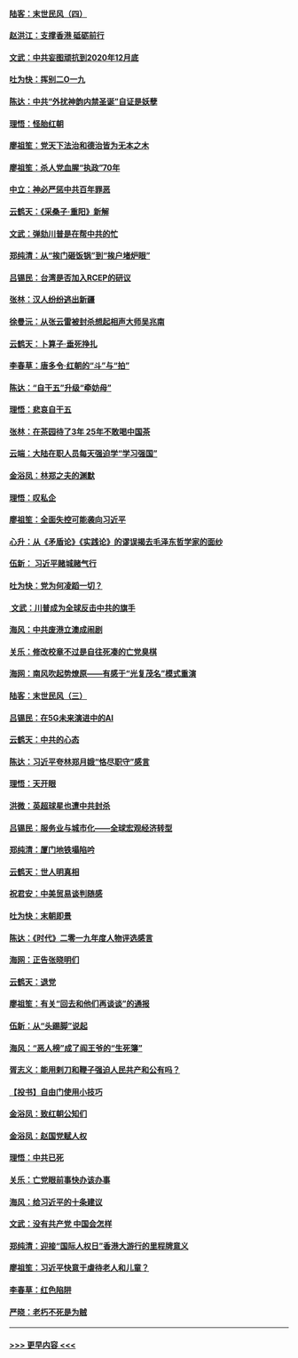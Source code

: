 #### [陆客：末世民风（四）](../pages/nsc993/n11749203.md?t=12280001) 
#### [赵洪江：支撑香港 砥砺前行](../pages/nsc993/n11748482.md?t=12280001) 
#### [文武：中共妄图顽抗到2020年12月底](../pages/nsc993/n11748446.md?t=12280001) 
#### [吐为快：挥别二O一九](../pages/nsc993/n11748411.md?t=12280001) 
#### [陈达：中共“外扰神韵内禁圣诞”自证是妖孽](../pages/nsc993/n11748226.md?t=12280001) 
#### [理悟：怪胎红朝](../pages/nsc993/n11748206.md?t=12280001) 
#### [廖祖笙：党天下法治和德治皆为无本之木](../pages/nsc993/n11748135.md?t=12280001) 
#### [廖祖笙：杀人党血腥“执政”70年](../pages/nsc993/n11745144.md?t=12280001) 
#### [中立：神必严惩中共百年罪恶](../pages/nsc993/n11744970.md?t=12280001) 
#### [云鹤天：《采桑子‧重阳》新解](../pages/nsc993/n11744948.md?t=12280001) 
#### [文武：弹劾川普是在帮中共的忙](../pages/nsc993/n11744758.md?t=12280001) 
#### [郑纯清：从“挨门砸饭锅”到“挨户堵炉眼”](../pages/nsc993/n11744745.md?t=12280001) 
#### [吕锡民：台湾是否加入RCEP的研议](../pages/nsc993/n11744701.md?t=12280001) 
#### [张林：汉人纷纷逃出新疆](../pages/nsc993/n11743530.md?t=12280001) 
#### [徐曼沅：从张云雷被封杀想起相声大师吴兆南](../pages/nsc993/n11741816.md?t=12280001) 
#### [云鹤天：卜算子‧垂死挣扎](../pages/nsc993/n11739956.md?t=12280001) 
#### [李春草：唐多令‧红朝的“斗”与“拍”](../pages/nsc993/n11739830.md?t=12280001) 
#### [陈达：“自干五”升级“牵妨母”](../pages/nsc993/n11739724.md?t=12280001) 
#### [理悟：悲哀自干五](../pages/nsc993/n11739547.md?t=12280001) 
#### [张林：在茶园待了3年 25年不敢喝中国茶](../pages/nsc993/n11739240.md?t=12280001) 
#### [云端：大陆在职人员每天强迫学“学习强国”](../pages/nsc993/n11738735.md?t=12280001) 
#### [金浴凤：林郑之夫的渊默](../pages/nsc993/n11737735.md?t=12280001) 
#### [理悟：叹私企](../pages/nsc993/n11737715.md?t=12280001) 
#### [廖祖笙：全面失控可能袭向习近平](../pages/nsc993/n11737704.md?t=12280001) 
#### [心升：从《矛盾论》《实践论》的谬误揭去毛泽东哲学家的面纱](../pages/nsc993/n11736962.md?t=12280001) 
#### [伍新： 习近平赌城赌气行](../pages/nsc993/n11736929.md?t=12280001) 
#### [吐为快：党为何凌蹈一切？](../pages/nsc993/n11736915.md?t=12280001) 
#### [ 文武：川普成为全球反击中共的旗手](../pages/nsc993/n11736882.md?t=12280001) 
#### [海风：中共废港立澳成闹剧](../pages/nsc993/n11735857.md?t=12280001) 
#### [关乐：修改校章不过是自往死凑的亡党臭棋](../pages/nsc993/n11735097.md?t=12280001) 
#### [海网：南风吹起势燎原——有感于“光复茂名”模式重演](../pages/nsc993/n11732308.md?t=12280001) 
#### [陆客：末世民风（三）](../pages/nsc993/n11732211.md?t=12280001) 
#### [吕锡民：在5G未来演进中的AI](../pages/nsc993/n11730010.md?t=12280001) 
#### [云鹤天：中共的心态](../pages/nsc993/n11729906.md?t=12280001) 
#### [陈达：习近平夸林郑月娥“恪尽职守”感言](../pages/nsc993/n11729881.md?t=12280001) 
#### [理悟：天开眼](../pages/nsc993/n11729699.md?t=12280001) 
#### [洪微：英超球星也遭中共封杀](../pages/nsc993/n11727243.md?t=12280001) 
#### [吕锡民：服务业与城市化——全球宏观经济转型](../pages/nsc993/n11725845.md?t=12280001) 
#### [郑纯清：厦门地铁塌陷吟](../pages/nsc993/n11725813.md?t=12280001) 
#### [云鹤天：世人明真相](../pages/nsc993/n11725621.md?t=12280001) 
#### [祝君安：中美贸易谈判随感](../pages/nsc993/n11725609.md?t=12280001) 
#### [吐为快：末朝即景](../pages/nsc993/n11723365.md?t=12280001) 
#### [陈达：《时代》二零一九年度人物评选感言](../pages/nsc993/n11723337.md?t=12280001) 
#### [海网：正告张晓明们](../pages/nsc993/n11723228.md?t=12280001) 
#### [云鹤天：退党](../pages/nsc993/n11723056.md?t=12280001) 
#### [廖祖笙：有关“回去和他们再谈谈”的通报](../pages/nsc993/n11722442.md?t=12280001) 
#### [伍新：从“头踢脚”说起](../pages/nsc993/n11722429.md?t=12280001) 
#### [海风：“恶人榜”成了阎王爷的“生死簿”](../pages/nsc993/n11722272.md?t=12280001) 
#### [胥志义：能用剌刀和鞭子强迫人民共产和公有吗？](../pages/nsc993/n11720569.md?t=12280001) 
#### [【投书】自由门使用小技巧](../pages/nsc993/n11720180.md?t=12280001) 
#### [金浴凤：致红朝公知们](../pages/nsc993/n11720563.md?t=12280001) 
#### [金浴凤：赵国党赋人权](../pages/nsc993/n11720533.md?t=12280001) 
#### [理悟：中共已死](../pages/nsc993/n11720233.md?t=12280001) 
#### [关乐：亡党眼前事快办该办事](../pages/nsc993/n11719160.md?t=12280001) 
#### [海风：给习近平的十条建议](../pages/nsc993/n11717616.md?t=12280001) 
#### [文武：没有共产党 中国会怎样](../pages/nsc993/n11717584.md?t=12280001) 
#### [郑纯清：迎接“国际人权日”香港大游行的里程牌意义](../pages/nsc993/n11717417.md?t=12280001) 
#### [廖祖笙：习近平快意于虐待老人和儿童？](../pages/nsc993/n11715313.md?t=12280001) 
#### [李春草：红色陷阱](../pages/nsc993/n11715029.md?t=12280001) 
#### [严晓：老朽不死是为贼](../pages/nsc993/n11712910.md?t=12280001) 

----
#### [ >>> 更早内容 <<< ](../indexes/nsc993-earlier.md)
